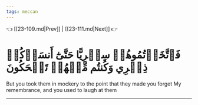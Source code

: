 ```yaml
---
tags: meccan
---
```


👈 [[23-109.md|Prev]] | [[23-111.md|Next]] 👉

# فَٱتَّخَذۡتُمُوهُمۡ سِخۡرِيًّا حَتَّىٰٓ أَنسَوۡكُمۡ ذِكۡرِي وَكُنتُم مِّنۡهُمۡ تَضۡحَكُونَ

But you took them in mockery to the point that they made you forget My remembrance, and you used to laugh at them

---


